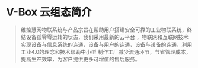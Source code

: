 # V-Box 云组态简介

> 维控慧网物联系统与产品宗旨在帮助用户搭建安全可靠的工业物联系统，终结设备孤零零运转的状态，我们采用最新的云平台
，物联网和互联网技术实现设备与信息系统的连通，设备与用户的连通，设备与设备的连通，利用工业4.0的理念和技术帮助中小型
制作工厂减少流通环节，节省管理成本，提高生产效率，为客户提供更多可增值的售后服务。



